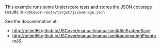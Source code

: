 This example runs some Underscore tests and stores the JSON coverage results in `<JSCover-root>/target/jscoverage.json`

See the documentation at:
 - http://tntim96.github.io/JSCover/manual/manual.xml#fileSystemSave
 - http://tntim96.github.io/JSCover/manual/manual.xml#automatingPhantomJS